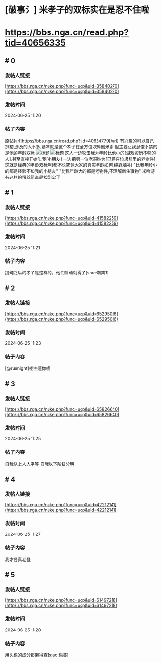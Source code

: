 # [破事氵] 米孝子的双标实在是忍不住啦
# https://bbs.nga.cn/read.php?tid=40656335

## \# 0
### 发帖人链接
[https://bbs.nga.cn/nuke.php?func=ucp&uid=35840270](https://bbs.nga.cn/nuke.php?func=ucp&uid=35840270)
### 发帖时间
2024-06-25 11:20
### 帖子内容
原帖[url]https://bbs.nga.cn/read.php?tid=40624779[/url] 有兴趣的可以自己扒楼,涉及的人不多,基本就是这个孝子在全方位吹捧他米爹
但主要让我忍俊不禁的是他的年龄双标
![标题](https://img.nga.178.com/attachments/mon_202406/25/bwQ19j-kbyxK2hT3cSrv-g3.jpg)
![标题](https://img.nga.178.com/attachments/mon_202406/25/bwQ19j-6yo8ZbT3cSsg-kg.jpg)
这人一边攻击我为年龄比他小的[游戏资历不够的人],甚至直接开始叫我[小朋友]
一边把另一位老哥称为[已经在垃圾堆里的老物件]
这就是经典的年龄双标啊(都不说究竟大家的真实年龄如何,纯靠脑补)
"比我年龄小的都是经验不如我的小朋友"
"比我年龄大的都是老物件,不理解新生事物"
米哈游有这样的粉丝简直是捡到宝了
## \# 1
### 发帖人链接
[https://bbs.nga.cn/nuke.php?func=ucp&uid=41582259](https://bbs.nga.cn/nuke.php?func=ucp&uid=41582259)
### 发帖时间
2024-06-25 11:21
### 帖子内容
提纯之后的孝子是这样的，他们启动就得了[s:ac:嘲笑1]
## \# 2
### 发帖人链接
[https://bbs.nga.cn/nuke.php?func=ucp&uid=65295016](https://bbs.nga.cn/nuke.php?func=ucp&uid=65295016)
### 发帖时间
2024-06-25 11:23
### 帖子内容
[@runnight]楼主遛你呢
## \# 3
### 发帖人链接
[https://bbs.nga.cn/nuke.php?func=ucp&uid=65826640](https://bbs.nga.cn/nuke.php?func=ucp&uid=65826640)
### 发帖时间
2024-06-25 11:25
### 帖子内容
自我以上人人平等
自我以下阶级分明
## \# 4
### 发帖人链接
[https://bbs.nga.cn/nuke.php?func=ucp&uid=42212141](https://bbs.nga.cn/nuke.php?func=ucp&uid=42212141)
### 发帖时间
2024-06-25 11:27
### 帖子内容
我才是真老登
## \# 5
### 发帖人链接
[https://bbs.nga.cn/nuke.php?func=ucp&uid=61497218](https://bbs.nga.cn/nuke.php?func=ucp&uid=61497218)
### 发帖时间
2024-06-25 11:28
### 帖子内容
用头像的成分都懒得查[s:ac:偷笑]
